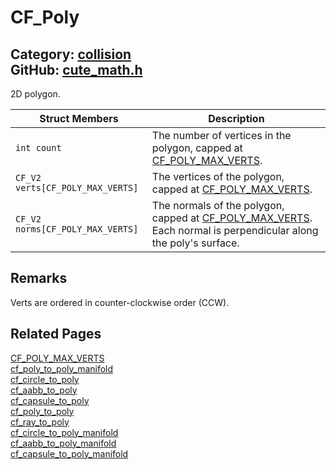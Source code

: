 [](../header.md ':include')

# CF_Poly

Category: [collision](https://github.com/RandyGaul/cute_framework/blob/master/docs/api_reference?id=collision)  
GitHub: [cute_math.h](https://github.com/RandyGaul/cute_framework/blob/master/include/cute_math.h)  
---

2D polygon.

Struct Members | Description
--- | ---
`int count` | The number of vertices in the polygon, capped at [CF_POLY_MAX_VERTS](https://github.com/RandyGaul/cute_framework/blob/master/docs/collision/cf_poly_max_verts.md).
`CF_V2 verts[CF_POLY_MAX_VERTS]` | The vertices of the polygon, capped at [CF_POLY_MAX_VERTS](https://github.com/RandyGaul/cute_framework/blob/master/docs/collision/cf_poly_max_verts.md).
`CF_V2 norms[CF_POLY_MAX_VERTS]` | The normals of the polygon, capped at [CF_POLY_MAX_VERTS](https://github.com/RandyGaul/cute_framework/blob/master/docs/collision/cf_poly_max_verts.md). Each normal is perpendicular along the poly's surface.

## Remarks

Verts are ordered in counter-clockwise order (CCW).

## Related Pages

[CF_POLY_MAX_VERTS](https://github.com/RandyGaul/cute_framework/blob/master/docs/collision/cf_poly_max_verts.md)  
[cf_poly_to_poly_manifold](https://github.com/RandyGaul/cute_framework/blob/master/docs/collision/cf_poly_to_poly_manifold.md)  
[cf_circle_to_poly](https://github.com/RandyGaul/cute_framework/blob/master/docs/collision/cf_circle_to_poly.md)  
[cf_aabb_to_poly](https://github.com/RandyGaul/cute_framework/blob/master/docs/collision/cf_aabb_to_poly.md)  
[cf_capsule_to_poly](https://github.com/RandyGaul/cute_framework/blob/master/docs/collision/cf_capsule_to_poly.md)  
[cf_poly_to_poly](https://github.com/RandyGaul/cute_framework/blob/master/docs/collision/cf_poly_to_poly.md)  
[cf_ray_to_poly](https://github.com/RandyGaul/cute_framework/blob/master/docs/collision/cf_ray_to_poly.md)  
[cf_circle_to_poly_manifold](https://github.com/RandyGaul/cute_framework/blob/master/docs/collision/cf_circle_to_poly_manifold.md)  
[cf_aabb_to_poly_manifold](https://github.com/RandyGaul/cute_framework/blob/master/docs/collision/cf_aabb_to_poly_manifold.md)  
[cf_capsule_to_poly_manifold](https://github.com/RandyGaul/cute_framework/blob/master/docs/collision/cf_capsule_to_poly_manifold.md)  
